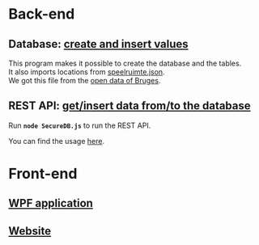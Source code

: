 # Back-end

## Database: [create and insert values](./database/InserValues)

This program makes it possible to create the database and the tables.  
It also imports locations from [speelruimte.json](./database/InserValues/InsertValues/speelruimte.json).  
We got this file from the [open data of Bruges](https://www.brugge.be/open-data-grondgebied#Speelruimte).

## REST API: [get/insert data from/to the database](./database/NodeJS)

Run **`node SecureDB.js`** to run the REST API.

You can find the usage [here](./database/API_usage.md).

# Front-end

## [WPF application](./MarketQueueWPF)

## [Website](./Site)
